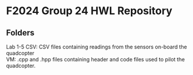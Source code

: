 # F2024 Group 24 HWL Repository

## Folders
Lab 1-5 CSV:
    CSV files containing readings from the sensors on-board the quadcopter <br />
VM:
    .cpp and .hpp files containing header and code files used to pilot the quadcopter.